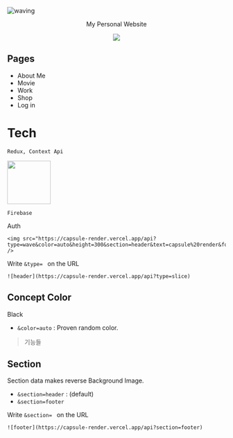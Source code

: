 ![waving](https://capsule-render.vercel.app/api?type=waving&height=200&text=My%20Web%20Page&fontAlign=30&fontAlignY=40&color=gradient)

<p align='center'> My Personal Website </p>
<p align='center'>
  <a href="https://dream-f5a51.web.app/">
    <img src="https://img.shields.io/badge/Go%20to%20my%20Website-%23F7DF1E?&style=for-the-badge&&logoColor=white"/>
  </a>

</p>



## Pages
- About Me
- Movie
- Work
- Shop
- Log in



# Tech
```
Redux, Context Api
```
<img src="https://sujinhhh.github.io/img/login.png" style="width:100px" />


```
Firebase
```

Auth
```
<img src="https://capsule-render.vercel.app/api?type=wave&color=auto&height=300&section=header&text=capsule%20render&fontSize=90" />
```


Write `&type= ` on the URL
```
![header](https://capsule-render.vercel.app/api?type=slice)
```

## Concept Color
Black
- `&color=auto` : Proven random color. 

> 기능들




## Section
Section data makes reverse Background Image.
- `&section=header` : (default)
- `&section=footer`

Write `&section= ` on the URL
```
![footer](https://capsule-render.vercel.app/api?section=footer)
```




